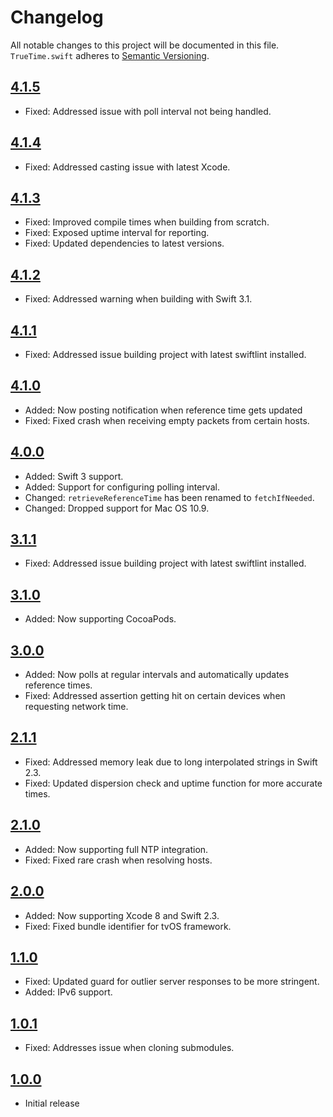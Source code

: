 # Changelog

All notable changes to this project will be documented in this file.
`TrueTime.swift` adheres to [Semantic Versioning](http://semver.org/).

## [4.1.5](https://github.com/instacart/TrueTime.swift/releases/tag/4.1.5)

- Fixed: Addressed issue with poll interval not being handled.

## [4.1.4](https://github.com/instacart/TrueTime.swift/releases/tag/4.1.4)

- Fixed: Addressed casting issue with latest Xcode.

## [4.1.3](https://github.com/instacart/TrueTime.swift/releases/tag/4.1.3)

- Fixed: Improved compile times when building from scratch.
- Fixed: Exposed uptime interval for reporting.
- Fixed: Updated dependencies to latest versions.

## [4.1.2](https://github.com/instacart/TrueTime.swift/releases/tag/4.1.2)

- Fixed: Addressed warning when building with Swift 3.1.

## [4.1.1](https://github.com/instacart/TrueTime.swift/releases/tag/4.1.1)

- Fixed: Addressed issue building project with latest swiftlint installed.

## [4.1.0](https://github.com/instacart/TrueTime.swift/releases/tag/4.1.0)

- Added: Now posting notification when reference time gets updated
- Fixed: Fixed crash when receiving empty packets from certain hosts.

## [4.0.0](https://github.com/instacart/TrueTime.swift/releases/tag/4.0.0)

- Added: Swift 3 support.
- Added: Support for configuring polling interval.
- Changed: `retrieveReferenceTime` has been renamed to `fetchIfNeeded`.
- Changed: Dropped support for Mac OS 10.9.

## [3.1.1](https://github.com/instacart/TrueTime.swift/releases/tag/3.1.1)

- Fixed: Addressed issue building project with latest swiftlint installed.

## [3.1.0](https://github.com/instacart/TrueTime.swift/releases/tag/3.1.0)

- Added: Now supporting CocoaPods.

## [3.0.0](https://github.com/instacart/TrueTime.swift/releases/tag/3.0.0)

- Added: Now polls at regular intervals and automatically updates reference
  times.
- Fixed: Addressed assertion getting hit on certain devices when requesting
  network time. 

## [2.1.1](https://github.com/instacart/TrueTime.swift/releases/tag/2.1.1)

- Fixed: Addressed memory leak due to long interpolated strings in Swift 2.3.
- Fixed: Updated dispersion check and uptime function for more accurate times.

## [2.1.0](https://github.com/instacart/TrueTime.swift/releases/tag/2.1.0)

- Added: Now supporting full NTP integration.
- Fixed: Fixed rare crash when resolving hosts.

## [2.0.0](https://github.com/instacart/TrueTime.swift/releases/tag/2.0.0)

- Added: Now supporting Xcode 8 and Swift 2.3.
- Fixed: Fixed bundle identifier for tvOS framework.

## [1.1.0](https://github.com/instacart/TrueTime.swift/releases/tag/1.1.0)

- Fixed: Updated guard for outlier server responses to be more stringent.
- Added: IPv6 support.

## [1.0.1](https://github.com/instacart/TrueTime.swift/releases/tag/1.0.1)

- Fixed: Addresses issue when cloning submodules.

## [1.0.0](https://github.com/instacart/TrueTime.swift/releases/tag/1.0.0)

- Initial release
